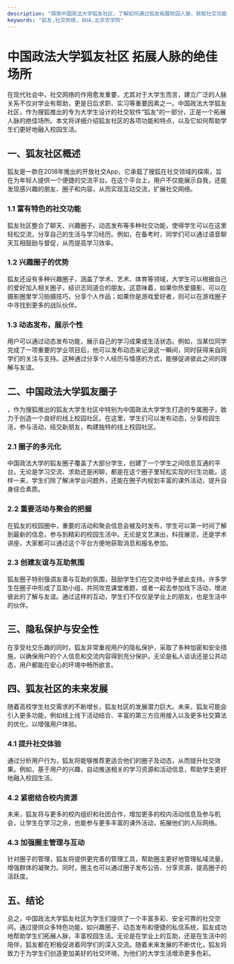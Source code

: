```yaml
---
description: "探索中国政法大学狐友社区，了解如何通过狐友拓展校园人脉，获取社交功能与圈子优势。"
keywords: "狐友,社交网络, BUA,北京农学院"
---
```

# 中国政法大学狐友社区 拓展人脉的绝佳场所

在现代社会中，社交网络的作用愈发重要，尤其对于大学生而言，建立广泛的人脉关系不仅对学业有帮助，更是日后求职、实习等重要因素之一。中国政法大学狐友社区，作为搜狐推出的专为大学生设计的社交软件“狐友”的一部分，正是一个拓展人脉的绝佳场所。本文将详细介绍狐友社区的各项功能和特点，以及它如何帮助学生们更好地融入校园生活。

## 一、狐友社区概述

狐友是一款在2018年推出的开放社交App，它承载了搜狐在社交领域的探索，旨在为年轻人提供一个便捷的交流平台。在这个平台上，用户不仅能展示自我，还能发现感兴趣的朋友、圈子和内容，从而实现互动交流，扩展社交网络。

### 1.1 富有特色的社交功能

狐友社区整合了聊天、兴趣圈子、动态发布等多种社交功能，使得学生可以在这里轻松交流，分享自己的生活与学习经历。例如，在备考时，同学们可以通过语音聊天互相鼓励与督促，从而提高学习效率。

### 1.2 兴趣圈子的优势

狐友还设有多种兴趣圈子，涵盖了学术、艺术、体育等领域，大学生可以根据自己的爱好加入相关圈子，结识志同道合的朋友。这意味着，如果你热爱摄影，可以在摄影圈里学习拍摄技巧，分享个人作品；如果你是游戏爱好者，则可以在游戏圈子中寻找到更多的战队伙伴。

### 1.3 动态发布，展示个性

用户可以通过动态发布功能，展示自己的学习成果或生活状态。例如，当某位同学完成了一项重要的学业项目后，他可以发布动态来记录这一瞬间，同时获得来自同学们的关注与支持。这种通过分享个人经历与情感的方式，能够促进彼此之间的理解与友谊。

## 二、中国政法大学狐友圈子

，作为搜狐推出的狐友大学生社区中特别为中国政法大学学生打造的专属圈子，致力于创造一个良好的线上校园社区。在这里，学生们可以发布动态，分享校园生活，参与活动，结交新朋友，构建独特的线上校园社区。

### 2.1 圈子的多元化

中国政法大学的狐友圈子覆盖了大部分学生，创建了一个学生之间信息互通的平台。无论是学习交流、求助还是闲聊，都是在这个圈子里轻松实现的衍生功能。这样一来，学生们除了解决学业问题外，还能在圈子内规划丰富的课外活动，提升自身综合素质。

### 2.2 重要活动与聚会的把握

在狐友的校园圈中，重要的活动和聚会信息会被及时发布，学生可以第一时间了解到最新的信息，参与到精彩的校园生活中。无论是文艺演出，科技展览，还是学术讲座，大家都可以通过这个平台方便地获取消息和报名参加。

### 2.3 创建友谊与互助氛围

狐友圈子特别强调友善与互助的氛围，鼓励学生们在交流中给予彼此支持。许多学生在圈子中形成了互助小组，共同攻克课堂难题，或者一起去参加线下活动，增进彼此的了解与友谊。通过这样的互动，学生们不仅仅是学业上的朋友，也是生活中的伙伴。

## 三、隐私保护与安全性

在享受社交乐趣的同时，狐友非常重视用户的隐私保护，采取了多种加密和安全措施，以确保用户的个人信息和交流内容得到充分保护。无论是私人谈话还是公共动态，用户都能在安心的环境中畅所欲言。

## 四、狐友社区的未来发展

随着高校学生社交需求的不断增长，狐友社区的发展潜力巨大。未来，狐友可能会引入更多功能，例如线上线下活动结合、丰富的第三方应用接入以及更多社交算法的优化，以增强用户体验。

### 4.1 提升社交体验

通过分析用户行为，狐友将能够推荐更适合他们的圈子及动态，从而提升社交效果。例如，基于用户的兴趣，自动推送相关的学习资源和活动信息，帮助学生更好地融入校园生活。

### 4.2 紧密结合校内资源

未来，狐友将与更多的校内组织和社团合作，增加更多的校内活动信息及参与机会，让学生在学习之余，也能参与更多丰富的课外活动，拓展他们的人际网络。

### 4.3 加强圈主管理与互动

针对圈子的管理，狐友将提供更完善的管理工具，帮助圈主更好地管理私域流量，增强群体的凝聚力。同时，圈主也可以通过圈子发布公告、分享资源，提高圈子的活跃度。

## 五、结论

总之，中国政法大学狐友社区为学生们提供了一个丰富多彩、安全可靠的社交空间。通过提供众多特色功能，如兴趣圈子、动态发布和便捷的私信系统，狐友成功地帮助学生们拓展人脉，丰富校园生活。无论是在学业上的互助，还是在生活中的陪伴，狐友都在积极促进着同学们的深入交流。随着未来发展的不断优化，狐友将致力于为学生们创造更加美好的社交环境，为他们的大学生活增添更多色彩。
